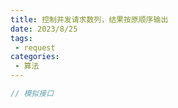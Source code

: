 ```yaml
---
title: 控制并发请求数列，结果按原顺序输出
date: 2023/8/25
tags:
 - request
categories:
 - 算法
---
```


``` javascript
// 模拟接口